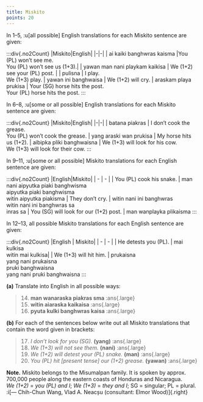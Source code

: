 ```yaml
---
title: Miskito
points: 20
---
```


In 1–5, :u[all possible] English translations for each Miskito sentence
are given:

:::div{.no2Count}
|Miskito|English|
|-|-|
| ai kaiki banghwras kaisma |You (PL) won’t see me.<br>You (PL) won’t see us (1+3).|
| yawan man nani playkam kaikisa | We (1+2) see your (PL) post. |
| pulisna | I play.<br> We (1+3) play.
| yawan ini banghwaisa | We (1+2) will cry.
| araskam playa prukisa | Your (SG) horse hits the post.<br> Your (PL) horse hits the post.
:::

In 6–8, :u[some or all possible] English translations for each Miskito sentence are given:

:::div{.no2Count}
|Miskito|English|
|-|-|
| batana piakras | I don’t cook the grease.<br>You (PL) won’t cook the grease.
| yang araski wan prukisa | My horse hits us (1+2).
| aibipka pliki banghwaisna | We (1+3) will look for his cow.<br> We (1+3) will look for their cow.
:::

In 9–11, :u[some or all possible] Miskito translations for each English sentence are given:

:::div{.no2Count}
|English|Miskito|
| - | - |
| You (PL) cook his snake. | man nani aipyutka piaki banghwisma<br> aipyutka piaki banghwisma<br> witin aipyutka piakisma
| They don’t cry. | witin nani ini banghwras<br> witin nani ini banghwras sa<br> inras sa
| You (SG) will look for our (1+2) post. | man wanplayka plikaisma
:::

In 12–13, all possible Miskito translations for each English sentence are given:

:::div{.no2Count}
|English | Miskito|
| - | - |
| He detests you (PL). | mai kulkisa<br> witin mai kulkisa|
| We (1+3) will hit him. | prukaisna<br> yang nani prukaisna<br> pruki banghwaisna<br> yang nani pruki banghwaisna
:::

**(a)** Translate into English in all possible ways:

> 14. **man wanaraska piakras sma** :ans{.large}
> 15. **witin aiaraska kaikaisa** :ans{.large}
> 16. **pyuta kulki banghwras kaisa** :ans{.large}

**(b)** For each of the sentences below write out all Miskito translations that contain the word
given in brackets:

> 17. *I don’t look for you (SG).* **(yang)** :ans{.large}
> 18. *We (1+3) will not see them.* **(nani)** :ans{.large}
> 19. *We (1+2) will detest your (PL) snake.* **(man)** :ans{.large}
> 20. *You (PL) hit [present tense] our (1+2) grease.* **(yawan)** :ans{.large}

**Note.** Miskito belongs to the Misumalpan family. It is spoken by approx. 700,000 people along
the eastern coasts of Honduras and Nicaragua.
<br>*We (1+2)* = *you (PL) and I*; *We (1+3)* = *they and I*; SG = singular; PL = plural.
:i[— Chih-Chun Wang, Vlad A. Neacșu (consultant: Elmor Wood)]{.right}